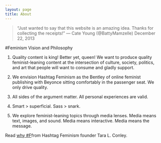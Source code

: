 ```yaml
---
layout: page
title: About
---
```


> “Just wanted to say that this website is an amazing idea. Thanks for collecting the receipts!” — Cate Young (@BattyMamzelle) December 22, 2013

\#Feminism Vision and Philosophy

1. Quality content is king! Better yet, queen! We want to produce quality feminist-leaning content at the intersection of culture, society, politics, and art that people will want to consume and gladly support.

2. We envision Hashtag Feminism as the Bentley of online feminist publishing with Beyonce sitting comfortably in the passenger seat. We only drive quality.

3. All sides of the argument matter. All personal experiences are valid.

4. Smart > superficial. Sass > snark.

5. We explore feminist-leaning topics through media lenses. Media means text, images, and sound. Media means interactive. Media means the message.

Read [why \#F](http://www.hashtagfeminism.com/?p=107)from Hashtag Feminism founder Tara L. Conley.


